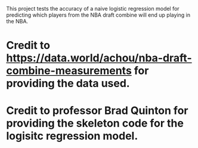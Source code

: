 This project tests the accuracy of a naive logistic regression model for predicting which players from the NBA draft combine will end up playing in the NBA.

# Credit to https://data.world/achou/nba-draft-combine-measurements for providing the data used.
# Credit to professor Brad Quinton for providing the skeleton code for the logisitc regression model.
